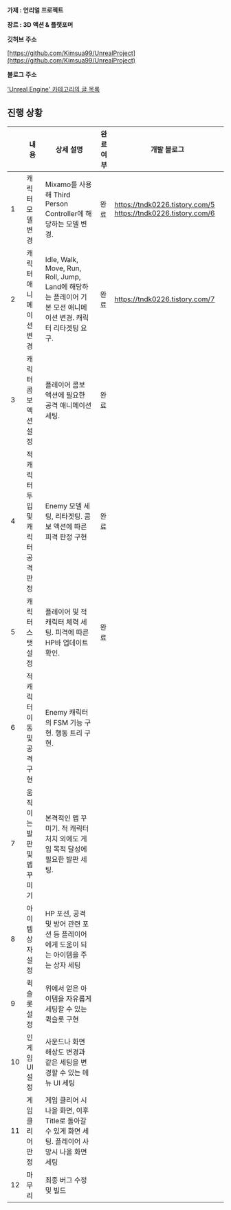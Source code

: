 **가제 : 언리얼 프로젝트**

**장르 :  3D 액션 & 플랫포머**

**깃허브** **주소**

[https://github.com/Kimsua99/UnrealProject](https://github.com/Kimsua99/UnrealProject)

**블로그** **주소**

['Unreal Engine' 카테고리의 글 목록](https://tndk0226.tistory.com/category/Unreal%20Engine)

## **진행 상황**

|  | 내용 | 상세 설명 | 완료 여부 | 개발 블로그 |
| --- | --- | --- | --- | --- |
| 1 | 캐릭터 모델 변경 | Mixamo를 사용해 Third Person Controller에 해당하는 모델 변경. | 완료 | https://tndk0226.tistory.com/5 https://tndk0226.tistory.com/6 |
| 2 | 캐릭터 애니메이션 변경 | Idle, Walk, Move, Run, Roll, Jump, Land에 해당하는 플레이어 기본 모션 애니메이션 변경. 캐릭터 리타겟팅 요구. | 완료 | https://tndk0226.tistory.com/7 |
| 3 | 캐릭터 콤보 액션 설정 | 플레이어 콤보 액션에 필요한 공격 애니메이션 세팅. | 완료 |  |
| 4 | 적 캐릭터 투입 및 캐릭터 공격 판정 | Enemy 모델 세팅, 리타겟팅. 콤보 액션에 따른 피격 판정 구현 | 완료 |  |
| 5 | 캐릭터 스탯 설정 | 플레이어 및 적 캐릭터 체력 세팅. 피격에 따른 HP바 업데이트 확인. | 완료 |  |
| 6 | 적 캐릭터 이동 및 공격 구현 | Enemy 캐릭터의 FSM 기능 구현. 행동 트리 구현. |  |  |
| 7 | 움직이는 발판 및 맵 꾸미기 | 본격적인 맵 꾸미기. 적 캐릭터 처치 외에도 게임 목적 달성에 필요한 발판 세팅. |  |  |
| 8 | 아이템 상자 설정 | HP 포션, 공격 및 방어 관련 포션 등 플레이어에게 도움이 되는 아이템을 주는 상자 세팅 |  |  |
| 9 | 퀵 슬롯 설정 | 위에서 얻은 아이템을 자유롭게 세팅할 수 있는 퀵슬롯 구현 |  |  |
| 10 | 인게임 UI 설정 | 사운드나 화면 해상도 변경과 같은 세팅을 변경할 수 있는 메뉴 UI 세팅 |  |  |
| 11 | 게임 클리어 판정 | 게임 클리어 시 나올 화면, 이후 Title로 돌아갈 수 있게 화면 세팅. 플레이어 사망시 나올 화면 세팅 |  |  |
| 12 | 마무리 | 최종 버그 수정 및 빌드 |  |  |
